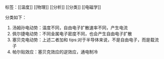 标签：[[温度]] [[物理]] [[分析]] [[分类]] [[电磁学]]

分类如下：

1. 汤姆孙电动势：温度不同，自由电子扩散速率不同，产生电流
2. 佩尔捷电动势：不同金属电子密度不同，也会产生自由电子扩散
3. 塞贝克电动势：上述二者加和
	tips:对于半导体来说，不是自由电子，而是载流子
4. 帕尔贴效应：塞贝克效应的逆效应，通电制冷